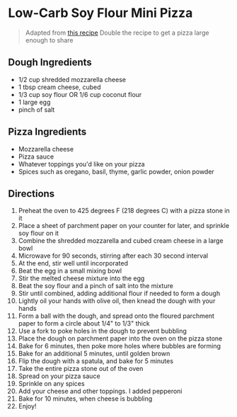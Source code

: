 # Low-Carb Soy Flour Mini Pizza

> Adapted from [this recipe](https://www.wholesomeyum.com/recipes/fathead-pizza-crust-low-carb-keto-gluten-free-nut-free/)
> Double the recipe to get a pizza large enough to share

## Dough Ingredients 

* 1/2 cup shredded mozzarella cheese
* 1 tbsp cream cheese, cubed
* 1/3 cup soy flour OR 1/6 cup coconut flour
* 1 large egg
* pinch of salt

## Pizza Ingredients

* Mozzarella cheese 
* Pizza sauce
* Whatever toppings you'd like on your pizza
* Spices such as oregano, basil, thyme, garlic powder, onion powder

## Directions

1. Preheat the oven to 425 degrees F (218 degrees C) with a pizza stone in it
1. Place a sheet of parchment paper on your counter for later, and sprinkle soy flour on it
1. Combine the shredded mozzarella and cubed cream cheese in a large bowl
1. Microwave for 90 seconds, stirring after each 30 second interval
1. At the end, stir well until incorporated
1. Beat the egg in a small mixing bowl
1. Stir the melted cheese mixture into the egg
1. Beat the soy flour and a pinch of salt into the mixture
1. Stir until combined, adding additional flour if needed to form a dough
1. Lightly oil your hands with olive oil, then knead the dough with your hands
1. Form a ball with the dough, and spread onto the floured parchment paper to form a circle about 1/4" to 1/3" thick
1. Use a fork to poke holes in the dough to prevent bubbling
1. Place the dough on parchment paper into the oven on the pizza stone
1. Bake for 6 minutes, then poke more holes where bubbles are forming
1. Bake for an additional 5 minutes, until golden brown
1. Flip the dough with a spatula, and bake for 5 minutes
1. Take the entire pizza stone out of the oven
1. Spread on your pizza sauce
1. Sprinkle on any spices
1. Add your cheese and other toppings. I added pepperoni
1. Bake for 10 minutes, when cheese is bubbling
1. Enjoy!

